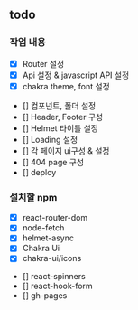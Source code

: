 ## todo

### 작업 내용

- [x] Router 설정
- [x] Api 설정 & javascript API 설정
- [x] chakra theme, font 설정
- [] 컴포넌트, 폴더 설정
- [] Header, Footer 구성
- [] Helmet 타이틀 설정
- [] Loading 설정
- [] 각 페이지 ui구성 & 설정
- [] 404 page 구성
- [] deploy

### 설치할 npm

- [x] react-router-dom
- [x] node-fetch
- [x] helmet-async
- [x] Chakra Ui
- [x] chakra-ui/icons
- [] react-spinners
- [] react-hook-form
- [] gh-pages
